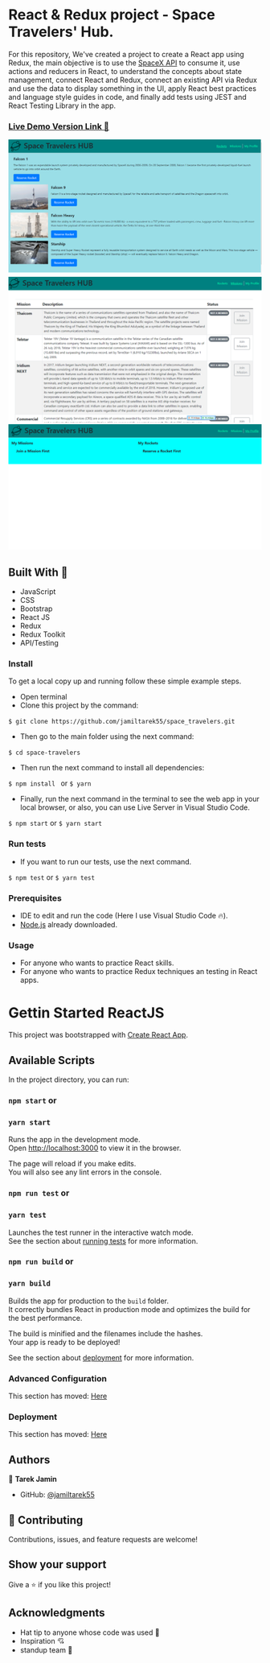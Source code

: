 

# React & Redux project - Space Travelers' Hub.

For this repository, We've created a project to create a React app using Redux, the main objective is to use the [SpaceX API](https://api.spacexdata.com/v3) to consume it, use actions and reducers in React, to understand the concepts about state management, connect React and Redux, connect an existing API via Redux and use the data to display something in the UI, apply React best practices and language style guides in code, and finally add tests using JEST and React Testing Library in the app.

### [Live Demo Version Link 👀](https://imaginative-salmiakki-5fff32.netlify.app/)

<center>
<div>
    <img src="./assets/space.PNG">
    <img src="./assets/s2.PNG">
    <img src="./assets/s3.PNG">
</div>
</center>

## Built With 🔨

- JavaScript
- CSS
- Bootstrap
- React JS
- Redux
- Redux Toolkit
- API/Testing

### Install

To get a local copy up and running follow these simple example steps.

- Open terminal
- Clone this project by the command:

`$ git clone https://github.com/jamiltarek55/space_travelers.git`

- Then go to the main folder using the next command:

`$ cd space-travelers`

- Then run the next command to install all dependencies:

`$ npm install ` or 
`$ yarn `

- Finally, run the next command in the terminal to see the web app in your local browser, or also, you can use Live Server in Visual Studio Code.

`$ npm start` or 
`$ yarn start`

### Run tests

- If you want to run our tests, use the next command.

` $ npm test ` or 
`$ yarn test`

### Prerequisites

- IDE to edit and run the code (Here I use Visual Studio Code 🔥).
- [Node.js](https://nodejs.org/en/download/) already downloaded.

### Usage

- For anyone who wants to practice React skills.
- For anyone who wants to practice Redux techniques an testing in React apps.

# Gettin Started ReactJS

This project was bootstrapped with [Create React App](https://github.com/facebook/create-react-app).

## Available Scripts

In the project directory, you can run:

### `npm start` or
### `yarn start`

Runs the app in the development mode.\
Open [http://localhost:3000](http://localhost:3000) to view it in the browser.

The page will reload if you make edits.\
You will also see any lint errors in the console.

### `npm run test` or 
### `yarn test`


Launches the test runner in the interactive watch mode.\
See the section about [running tests](https://facebook.github.io/create-react-app/docs/running-tests) for more information.

### `npm run build` or
### `yarn build`

Builds the app for production to the `build` folder.\
It correctly bundles React in production mode and optimizes the build for the best performance.

The build is minified and the filenames include the hashes.\
Your app is ready to be deployed!

See the section about [deployment](https://facebook.github.io/create-react-app/docs/deployment) for more information.

### Advanced Configuration

This section has moved: [Here](https://facebook.github.io/create-react-app/docs/advanced-configuration)

### Deployment

This section has moved: [Here](https://create-react-app.dev/docs/deployment/)

## Authors

👤 **Tarek Jamin**

- GitHub: [@jamiltarek55](https://github.com/jamiltarek55)

## 🤝 Contributing

Contributions, issues, and feature requests are welcome!


## Show your support

Give a ⭐️ if you like this project!

## Acknowledgments

- Hat tip to anyone whose code was used 🔰
- Inspiration 💘
- standup team 🏹


